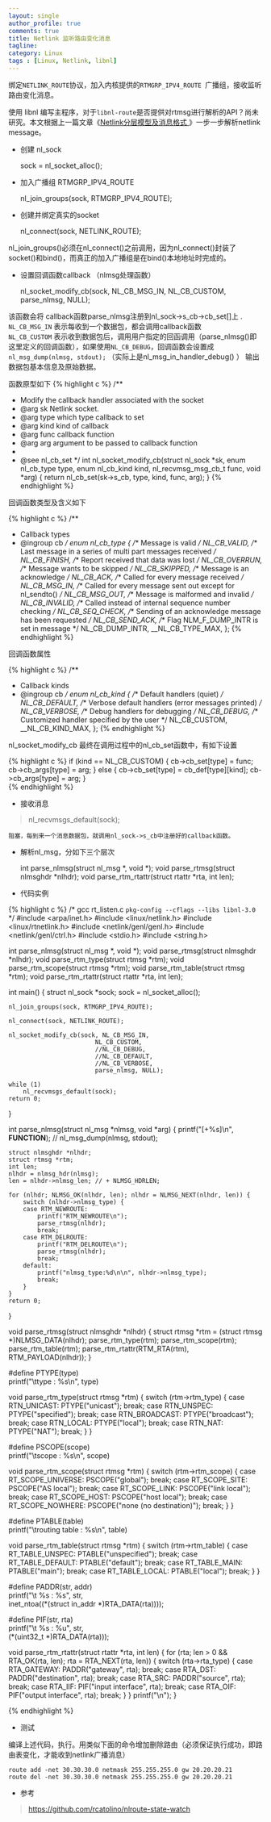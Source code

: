 ```yaml
---
layout: single
author_profile: true
comments: true
title: Netlink 监听路由变化消息
tagline: 
category: Linux
tags : [Linux, Netlink, libnl]
---
```


绑定`NETLINK_ROUTE`协议，加入内核提供的`RTMGRP_IPV4_ROUTE `广播组，接收监听路由变化消息。

使用 libnl 编写主程序，对于`libnl-route`是否提供对rtmsg进行解析的API？尚未研究。本文根据上一篇文章《[Netlink分层模型及消息格式 ](http://onestraw.net/linux/netlink-message/)》一步一步解析netlink message。

- 创建 nl_sock  

	sock = nl_socket_alloc();
	
- 加入广播组 RTMGRP_IPV4_ROUTE  

	nl_join_groups(sock, RTMGRP_IPV4_ROUTE);
	
- 创建并绑定真实的socket

	nl_connect(sock, NETLINK_ROUTE);
		
nl_join_groups()必须在nl_connect()之前调用，因为nl_connect()封装了socket()和bind()，而真正的加入广播组是在bind()本地地址时完成的。  
	
- 设置回调函数callback （nlmsg处理函数）

	nl_socket_modify_cb(sock, NL_CB_MSG_IN, NL_CB_CUSTOM, parse_nlmsg, NULL);

该函数会将 callback函数parse_nlmsg注册到nl_sock->s_cb->cb_set[]上 .   
`NL_CB_MSG_IN`  表示每收到一个数据包，都会调用callback函数   
`NL_CB_CUSTOM`  表示收到数据包后，调用用户指定的回函调用（parse_nlmsg()即这里定义的回调函数），如果使用`NL_CB_DEBUG`，回调函数会设置成 `nl_msg_dump(nlmsg, stdout);` （实际上是nl_msg_in_handler_debug() ）   输出数据包基本信息及原始数据。  
	

函数原型如下
{% highlight c %}
/**
 * Modify the callback handler associated with the socket
 * @arg sk              Netlink socket.
 * @arg type            which type callback to set
 * @arg kind            kind of callback
 * @arg func            callback function
 * @arg arg             argument to be passed to callback function
 *
 * @see nl_cb_set
 */
int nl_socket_modify_cb(struct nl_sock *sk, enum nl_cb_type type,
						enum nl_cb_kind kind, nl_recvmsg_msg_cb_t func,
						void *arg)
{
		return nl_cb_set(sk->s_cb, type, kind, func, arg);
}
{% endhighlight %}
		
		
回调函数类型及含义如下


{% highlight c %}
/**
 * Callback types
 * @ingroup cb
 */
enum nl_cb_type {
		/** Message is valid */
		NL_CB_VALID,
		/** Last message in a series of multi part messages received */
		NL_CB_FINISH,
		/** Report received that data was lost */
		NL_CB_OVERRUN,
		/** Message wants to be skipped */
		NL_CB_SKIPPED,
		/** Message is an acknowledge */
		NL_CB_ACK,
		/** Called for every message received */
		NL_CB_MSG_IN,
		/** Called for every message sent out except for nl_sendto() */
		NL_CB_MSG_OUT,
		/** Message is malformed and invalid */
		NL_CB_INVALID,
		/** Called instead of internal sequence number checking */
		NL_CB_SEQ_CHECK,
		/** Sending of an acknowledge message has been requested */
		NL_CB_SEND_ACK,
		/** Flag NLM_F_DUMP_INTR is set in message */
		NL_CB_DUMP_INTR,
		__NL_CB_TYPE_MAX,
};
{% endhighlight %}

回调函数属性

{% highlight c %}
/**
 * Callback kinds
 * @ingroup cb
 */
enum nl_cb_kind {
		/** Default handlers (quiet) */
		NL_CB_DEFAULT,
		/** Verbose default handlers (error messages printed) */
		NL_CB_VERBOSE,
		/** Debug handlers for debugging */
		NL_CB_DEBUG,
		/** Customized handler specified by the user */
		NL_CB_CUSTOM,
		__NL_CB_KIND_MAX,
}; 
{% endhighlight %}

nl_socket_modify_cb 最终在调用过程中的nl_cb_set函数中，有如下设置
	
{% highlight c %}
if (kind == NL_CB_CUSTOM) {
        cb->cb_set[type] = func;
        cb->cb_args[type] = arg;
} else {
        cb->cb_set[type] = cb_def[type][kind];
        cb->cb_args[type] = arg;
} 		
{% endhighlight %}

- 接收消息

>	nl_recvmsgs_default(sock);

	阻塞，每到来一个消息数据包，就调用nl_sock->s_cb中注册好的callback函数。
	
- 解析nl_msg，分如下三个层次

	int parse_nlmsg(struct nl_msg *, void *); 
	void parse_rtmsg(struct nlmsghdr *nlhdr);
	void parse_rtm_rtattr(struct rtattr *rta, int len);
		
- 代码实例 

{% highlight c %}
/*
    gcc rt_listen.c `pkg-config --cflags --libs libnl-3.0` 
*/
#include <arpa/inet.h>
#include <linux/netlink.h>
#include <linux/rtnetlink.h>
#include <netlink/genl/genl.h>
#include <netlink/genl/ctrl.h>
#include <stdio.h>
#include <string.h>

int parse_nlmsg(struct nl_msg *, void *);
void parse_rtmsg(struct nlmsghdr *nlhdr);
void parse_rtm_type(struct rtmsg *rtm);
void parse_rtm_scope(struct rtmsg *rtm);
void parse_rtm_table(struct rtmsg *rtm);
void parse_rtm_rtattr(struct rtattr *rta, int len);

int main()
{
	struct nl_sock *sock;
	sock = nl_socket_alloc();

	nl_join_groups(sock, RTMGRP_IPV4_ROUTE);

	nl_connect(sock, NETLINK_ROUTE);

	nl_socket_modify_cb(sock, NL_CB_MSG_IN, 
                            NL_CB_CUSTOM, 
                            //NL_CB_DEBUG, 
                            //NL_CB_DEFAULT, 
                            //NL_CB_VERBOSE, 
                            parse_nlmsg, NULL);

	while (1)
		nl_recvmsgs_default(sock);
	return 0;
}

int parse_nlmsg(struct nl_msg *nlmsg, void *arg)
{
	printf("[+%s]\n", __FUNCTION__);
//	nl_msg_dump(nlmsg, stdout);

	struct nlmsghdr *nlhdr;
	struct rtmsg *rtm;
	int len;
	nlhdr = nlmsg_hdr(nlmsg);
	len = nlhdr->nlmsg_len;	// + NLMSG_HDRLEN;

	for (nlhdr; NLMSG_OK(nlhdr, len); nlhdr = NLMSG_NEXT(nlhdr, len)) {
		switch (nlhdr->nlmsg_type) {
		case RTM_NEWROUTE:
			printf("RTM_NEWROUTE\n");
			parse_rtmsg(nlhdr);
			break;
		case RTM_DELROUTE:
			printf("RTM_DELROUTE\n");
			parse_rtmsg(nlhdr);
			break;
		default:
			printf("nlmsg_type:%d\n\n", nlhdr->nlmsg_type);
			break;
		}
	}
	return 0;
}

void parse_rtmsg(struct nlmsghdr *nlhdr)
{
	struct rtmsg *rtm = (struct rtmsg *)NLMSG_DATA(nlhdr);
	parse_rtm_type(rtm);
	parse_rtm_scope(rtm);
	parse_rtm_table(rtm);
	parse_rtm_rtattr(RTM_RTA(rtm), RTM_PAYLOAD(nlhdr));
}


#define PTYPE(type)    \
	printf("\ttype : %s\n", type)

void parse_rtm_type(struct rtmsg *rtm)
{
	switch (rtm->rtm_type) {
	case RTN_UNICAST:
		PTYPE("unicast");
                break;
	case RTN_UNSPEC:
		PTYPE("specified");
		break;
	case RTN_BROADCAST:
		PTYPE("broadcast");
		break;
	case RTN_LOCAL:
		PTYPE("local");
		break;
	case RTN_NAT:
		PTYPE("NAT");
		break;
	}
}

#define PSCOPE(scope)  \
        printf("\tscope : %s\n", scope)

void parse_rtm_scope(struct rtmsg *rtm)
{
	switch (rtm->rtm_scope) {
	case RT_SCOPE_UNIVERSE:
		PSCOPE("global");
		break;
	case RT_SCOPE_SITE:
		PSCOPE("AS local");
		break;
	case RT_SCOPE_LINK:
		PSCOPE("link local");
		break;
	case RT_SCOPE_HOST:
		PSCOPE("host local");
		break;
	case RT_SCOPE_NOWHERE:
		PSCOPE("none (no destination)");
		break;
	}
}

#define PTABLE(table)  \
        printf("\trouting table : %s\n", table)

void parse_rtm_table(struct rtmsg *rtm)
{
	switch (rtm->rtm_table) {
	case RT_TABLE_UNSPEC:
                PTABLE("unspecified");
		break;
	case RT_TABLE_DEFAULT:
                PTABLE("default");
		break;
	case RT_TABLE_MAIN:
                PTABLE("main");
		break;
	case RT_TABLE_LOCAL:
                PTABLE("local");
		break;
	}
}

#define PADDR(str, addr)   \
        printf("\t %s : %s", str, \
        inet_ntoa((*(struct in_addr *)RTA_DATA(rta))));

#define PIF(str, rta)    \
        printf("\t %s : %u", str, \
        (*(uint32_t *)RTA_DATA(rta)));

void parse_rtm_rtattr(struct rtattr *rta, int len)
{
	for (rta; len > 0 && RTA_OK(rta, len); rta = RTA_NEXT(rta, len)) {
		switch (rta->rta_type) {
		case RTA_GATEWAY:
			PADDR("gateway", rta);
			break;
		case RTA_DST:
			PADDR("destination", rta);
			break;
		case RTA_SRC:
			PADDR("source", rta);
			break;
		case RTA_IIF:
			PIF("input interface", rta);
			break;
		case RTA_OIF:
			PIF("output interface", rta);
			break;
		}
	}
	printf("\n");
}

{% endhighlight %}


- 测试   

编译上述代码，执行。用类似下面的命令增加删除路由（必须保证执行成功，即路由表变化，才能收到netlink广播消息）
	
	route add -net 30.30.30.0 netmask 255.255.255.0 gw 20.20.20.21
	route del -net 30.30.30.0 netmask 255.255.255.0 gw 20.20.20.21

- 参考  

> https://github.com/rcatolino/nlroute-state-watch
